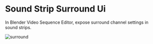 # Sound Strip Surround Ui
In Blender Video Sequence Editor, expose surround channel settings in sound strips.

![surround](https://user-images.githubusercontent.com/1322593/225990049-1a6db404-d435-4fa3-aec7-9de0d6aede44.gif)
